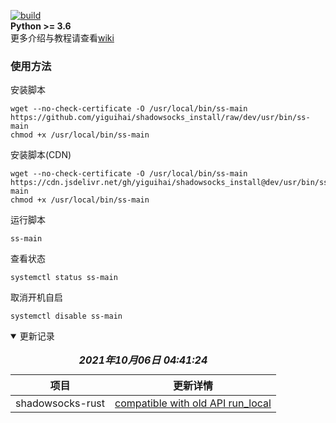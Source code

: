[![build](https://github.com/yiguihai/shadowsocks_install/actions/workflows/build.yml/badge.svg?branch=dev)](https://github.com/yiguihai/shadowsocks_install/actions?query=branch:dev)  
**Python >= 3.6**  
更多介绍与教程请查看[wiki](https://github.com/yiguihai/shadowsocks_install/wiki)   
### 使用方法
安装脚本
```Shell
wget --no-check-certificate -O /usr/local/bin/ss-main https://github.com/yiguihai/shadowsocks_install/raw/dev/usr/bin/ss-main  
chmod +x /usr/local/bin/ss-main
```
安装脚本(CDN)
```Shell
wget --no-check-certificate -O /usr/local/bin/ss-main https://cdn.jsdelivr.net/gh/yiguihai/shadowsocks_install@dev/usr/bin/ss-main
chmod +x /usr/local/bin/ss-main
```
运行脚本
```Shell
ss-main
```
查看状态
```Shell
systemctl status ss-main
```
取消开机自启
```Shell
systemctl disable ss-main
```
<details open>
  <summary>更新记录</summary>
  <table>
    <caption><i><b>2021年10月06日 04:41:24</b></i></caption>
    <thead>
      <tr>
        <th>项目</th>
        <th>更新详情</th>
      </tr>
    </thead>
    <tbody>
      <tr><td>shadowsocks-rust</td><td><a href=https://github.com/shadowsocks/shadowsocks-rust/commit/62d14451dbfb0a18252c82d906a61de2f1fda490>compatible with old API run_local</a></td></tr>
    </tbody>
  </table>
</details>
